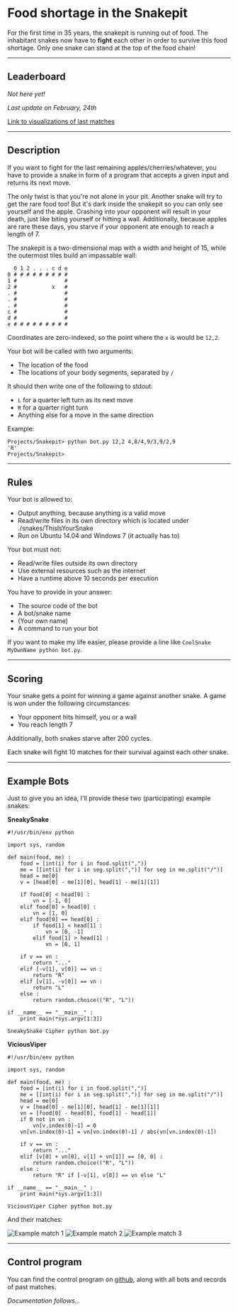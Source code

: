Food shortage in the Snakepit
=============================

For the first time in 35 years, the snakepit is running out of food. The inhabitant snakes now have to __fight__ each other in order to survive this food shortage. Only one snake can stand at the top of the food chain!

---

Leaderboard
-----------

_Not here yet!_

_Last update on February, 24th_

[Link to visualizations of last matches](https://github.com/redevined/Snakepit/tree/master/records)

---

Description
-----------

If you want to fight for the last remaining apples/cherries/whatever, you have to provide a snake in form of a program that accepts a given input and returns its next move.

The only twist is that you're not alone in your pit. Another snake will try to get the rare food too! But it's dark inside the snakepit so you can only see yourself and the apple. Crashing into your opponent will result in your death, just like biting yourself or hitting a wall. Additionally, because apples are rare these days, you starve if your opponent ate enough to reach a length of 7.

The snakepit is a two-dimensional map with a width and height of 15, while the outermost tiles build an impassable wall:

      0 1 2 . . . c d e
    0 # # # # # # # # #
    1 #               #
    2 #           x   #
    . #               #
    . #               #
    . #               #
    c #               #
    d #               #
    e # # # # # # # # #

Coordinates are zero-indexed, so the point where the `x` is would be `12,2`.

Your bot will be called with two arguments:
- The location of the food
- The locations of your body segments, separated by `/`

It should then write one of the following to stdout:
- `L` for a quarter left turn as its next move
- `R` for a quarter right turn
- Anything else for a move in the same direction

Example:

    Projects/Snakepit> python bot.py 12,2 4,8/4,9/3,9/2,9
    'R'
    Projects/Snakepit>

---

Rules
-----

Your bot is allowed to:
- Output anything, because anything is a valid move
- Read/write files in its own directory which is located under ./snakes/ThisIsYourSnake
- Run on Ubuntu 14.04 and Windows 7 (it actually has to)

Your bot must not:
- Read/write files outside its own directory
- Use external resources such as the internet
- Have a runtime above 10 seconds per execution

You have to provide in your answer:
- The source code of the bot
- A bot/snake name
- (Your own name)
- A command to run your bot

If you want to make my life easier, please provide a line like `CoolSnake MyOwnName python bot.py`.

---

Scoring
-------

Your snake gets a point for winning a game against another snake. A game is won under the following circumstances:
- Your opponent hits himself, you or a wall
- You reach length 7

Additionally, both snakes starve after 200 cycles.

Each snake will fight 10 matches for their survival against each other snake.

---

Example Bots
------------

Just to give you an idea, I'll provide these two (participating) example snakes:

__SneakySnake__

    #!/usr/bin/env python

    import sys, random

    def main(food, me) :
        food = [int(i) for i in food.split(",")]
        me = [[int(i) for i in seg.split(",")] for seg in me.split("/")]
        head = me[0]
        v = [head[0] - me[1][0], head[1] - me[1][1]]

        if food[0] < head[0] :
            vn = [-1, 0]
        elif food[0] > head[0] :
            vn = [1, 0]
        elif food[0] == head[0] :
            if food[1] < head[1] :
                vn = [0, -1]
            elif food[1] > head[1] :
                vn = [0, 1]

        if v == vn :
            return "..."
        elif [-v[1], v[0]] == vn :
            return "R"
        elif [v[1], -v[0]] == vn :
            return "L"
        else :
            return random.choice(("R", "L"))

    if __name__ == "__main__" :
        print main(*sys.argv[1:3])

`SneakySnake Cipher python bot.py`

__ViciousViper__

    #!/usr/bin/env python

    import sys, random

    def main(food, me) :
        food = [int(i) for i in food.split(",")]
        me = [[int(i) for i in seg.split(",")] for seg in me.split("/")]
        head = me[0]
        v = [head[0] - me[1][0], head[1] - me[1][1]]
        vn = [food[0] - head[0], food[1] - head[1]]
        if 0 not in vn :
            vn[v.index(0)-1] = 0
        vn[vn.index(0)-1] = vn[vn.index(0)-1] / abs(vn[vn.index(0)-1])

        if v == vn :
            return "..."
        elif [v[0] + vn[0], v[1] + vn[1]] == [0, 0] :
            return random.choice(("R", "L"))
        else :
            return "R" if [-v[1], v[0]] == vn else "L"

    if __name__ == "__main__" :
        print main(*sys.argv[1:3])

`ViciousViper Cipher python bot.py`

And their matches:

![Example match 1](https://github.com/redevined/Snakepit/blob/master/records/example1.gif)
![Example match 2](https://github.com/redevined/Snakepit/blob/master/records/example2.gif)
![Example match 3](https://github.com/redevined/Snakepit/blob/master/records/example3.gif)

---

Control program
---------------

You can find the control program on [github](https://github.com/redevined/Snakepit), along with all bots and records of past matches.

_Documentation follows..._
